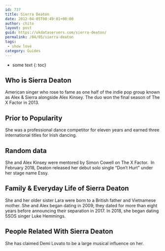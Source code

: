 ```yaml
---
id: 737
title: Sierra Deaton
date: 2012-04-05T00:49:01+00:00
author: chito
layout: post
guid: https://ukdataservers.com/sierra-deaton/
permalink: /04/05/sierra-deaton
tags:
 - show love
category: Guides
---
```


* some text
{: toc}
          
          
## Who is  Sierra Deaton
                  
                  
                  
American singer who rose to fame as one half of the indie pop group known as Alex & Sierra alongside Alex Kinsey. The duo won the final season of The X Factor in 2013. 
                  
                
                
                
## Prior to Popularity 
                  
                  
                  
She was a professional dance competitor for eleven years and earned three international titles for Irish dancing. 
                  
                
                
                
## Random data 
                  
                  
                  
She and Alex Kinsey were mentored by Simon Cowell on The X Factor.  In February 2018, Deaton released her debut solo single &#8220;Don&#8217;t Hurt&#8221; under her stage name Essy.
                  
                
                
                
## Family & Everyday Life of Sierra Deaton
                  
                  
                  
She and her older sister Lara were born to a British father and Vietnamese mother. She and Alex began dating in 2009; they dated for more than eight years before announcing their separation in 2017. In 2018, she began dating 5SOS singer Luke Hemmings.
                  
                
                
                
## People Related With  Sierra Deaton
                  
                  
                  
She has claimed Demi Lovato to be a large musical influence on her. 
                  
                
              
            
          
          
          
    
    
  
